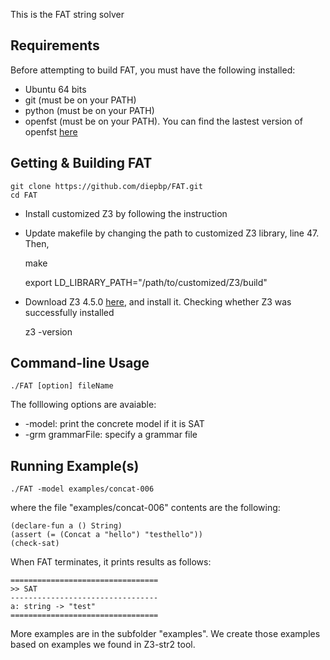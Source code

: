 This is the FAT string solver 

Requirements
---------------------------------
Before attempting to build FAT, you must have the following installed:
- Ubuntu 64 bits
- git (must be on your PATH)
- python (must be on your PATH)
- openfst (must be on your PATH). You can find the lastest version of openfst [here](http://www.openfst.org/twiki/bin/view/FST/FstDownload)

Getting & Building FAT
---------------------------------
	git clone https://github.com/diepbp/FAT.git
	cd FAT	
	
- Install customized Z3 by following the instruction
	
- Update makefile by changing the path to customized Z3 library, line 47. Then,


	make
	
	export LD_LIBRARY_PATH="/path/to/customized/Z3/build" 
	
- Download Z3 4.5.0 [here](https://github.com/Z3Prover/z3/releases), and install it. Checking whether Z3 was successfully installed
	
	z3 -version
	
Command-line Usage
---------------------------------
	./FAT [option] fileName
	
The folllowing options are avaiable:
- -model: print the concrete model if it is SAT
- -grm grammarFile: specify a grammar file

Running Example(s)
---------------------------------
	./FAT -model examples/concat-006
	
where the file "examples/concat-006" contents are the following:

	(declare-fun a () String)
	(assert (= (Concat a "hello") "testhello"))
	(check-sat)
	
When FAT terminates, it prints results as follows:

	=================================
	>> SAT
	---------------------------------
	a: string -> "test"
	=================================
	
More examples are in the subfolder "examples". We create those examples based on examples we found in Z3-str2 tool.